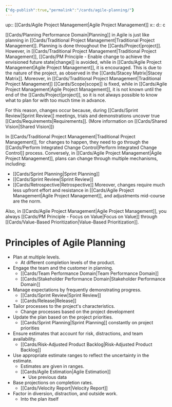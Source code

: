 ```yaml
---
{"dg-publish":true,"permalink":"/cards/agile-planning/"}
---
```


up:: [[Cards/Agile Project Management\|Agile Project Management]] 
x:: 
d:: c

[[Cards/Planning Performance Domain\|Planning]] in Agile is just like planning in [[Cards/Traditional Project Management\|Traditional Project Management]]. Planning is done throughout the [[Cards/Project\|project]]. However, in [[Cards/Traditional Project Management\|Traditional Project Management]], [[Cards/PM Principle - Enable change to achieve the envisioned future state\|change]] is avoided, while in [[Cards/Agile Project Management\|Agile Project Management]], it is encouraged.  This is due to the nature of the project, as observed in the [[Cards/Stacey Matrix\|Stacey Matrix]]. Moreover, in [[Cards/Traditional Project Management\|Traditional Project Management]] [[Cards/Scope\|scope]] is fixed, while in [[Cards/Agile Project Management\|Agile Project Management]], it is not known until the end of the [[Cards/Project\|project]], so it is not always possible to know what to plan for with too much time in advance. 

For this reason, changes occur because, during [[Cards/Sprint Review\|Sprint Review]] meetings, trials and demonstrations uncover true [[Cards/Requirements\|Requirements]]. (More information on [[Cards/Shared Vision\|Shared Vision]])

In [[Cards/Traditional Project Management\|Traditional Project Management]], for changes to happen, they need to go through the [[Cards/Perform Integrated Change Control\|Perform Integrated Change Control]] process. Conversely, in [[Cards/Agile Project Management\|Agile Project Management]], plans can change through multiple mechanisms, including:
- [[Cards/Sprint Planning\|Sprint Planning]] 
- [[Cards/Sprint Review\|Sprint Review]] 
- [[Cards/Retrospective\|Retrospective]] 
Moreover, changes require much less upfront effort and resistance in [[Cards/Agile Project Management\|Agile Project Management]], and adjustments mid-course are the norm. 

Also, in [[Cards/Agile Project Management\|Agile Project Management]], you always [[Cards/PM Principle - Focus on Value\|Focus on Value]] through [[Cards/Value-Based Prioritization\|Value-Based Prioritization]]. 

# Principles of Agile Planning

- Plan at multiple levels.
	- At different completion levels of the product. 
- Engage the team and the customer in planning.
	- [[Cards/Team Performance Domain\|Team Performance Domain]] 
	- [[Cards/Stakeholder Performance Domain\|Stakeholder Performance Domain]] 
- Manage expectations by frequently demonstrating progress.
	- [[Cards/Sprint Review\|Sprint Review]] 
	- [[Cards/Release\|Release]] 
- Tailor processes to the project's characteristics.
	- Change processes based on the project development
- Update the plan based on the project priorities.
	- [[Cards/Sprint Planning\|Sprint Planning]] constantly on project priorities
- Ensure estimates that account for risk, distractions, and team availability.
	- [[Cards/Risk-Adjusted Product Backlog\|Risk-Adjusted Product Backlog]] 
- Use appropriate estimate ranges to reflect the uncertainty in the estimate.
	- Estimates are given in ranges.
	- [[Cards/Agile Estimation\|Agile Estimation]] 
		- Use previous data 
- Base projections on completion rates.
	- [[Cards/Velocity Report\|Velocity Report]] 
- Factor in diversion, distraction, and outside work.
	- Into the plan itself